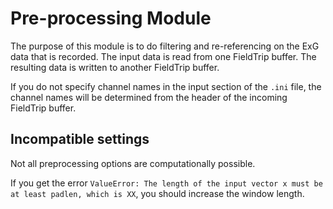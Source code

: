 # Pre-processing Module

The purpose of this module is to do filtering and re-referencing on the ExG data that is recorded.  The input data is read from one FieldTrip buffer. The resulting data is written to another FieldTrip buffer.

If you do not specify channel names in the input section of the `.ini` file, the channel names will be determined from the header of the incoming FieldTrip buffer.

## Incompatible settings

Not all preprocessing options are computationally possible.

If you get the error `ValueError: The length of the input vector x must be at least padlen, which is XX`, you should increase the window length.
